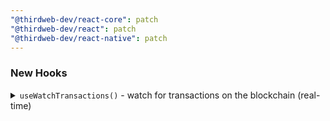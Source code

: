 ```yaml
---
"@thirdweb-dev/react-core": patch
"@thirdweb-dev/react": patch
"@thirdweb-dev/react-native": patch
---
```


### New Hooks

<details>
<summary>
<code>useWatchTransactions()</code> - watch for transactions on the blockchain (real-time)
</summary>
<br />

**Example:** Listen to all transactions on USD Coin (USDC) contract address.

```jsx
import { useWatchTransactions } from "@thirdweb-dev/react";

const MyComponent = () => {
  const transactions = useWatchTransactions({
    network: "ethereum",
    contractAddress: "0xa0b86991c6218b36c1d19d4a2e9eb0ce3606eb48",
  });

  if (!transactions.length) {
    return <div>No transactions, yet.</div>;
  }

  return (
    <div>
      {transactions.map((transaction) => (
        <div key={transaction.hash}>
          <div>Hash: {transaction.hash}</div>
          <div>From: {transaction.from}</div>
          <div>To: {transaction.to}</div>
          <div>Value: {transaction.value}</div>
        </div>
      ))}
    </div>
  );
};
```

> **Note**
>
> This hook is available in `@thirdweb-dev/react`, `@thirdweb-dev/react-native` and `@thirdweb-dev/react-core` packages, the usage is the same. (The only difference is the import path.)

</details>
